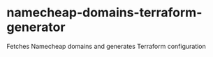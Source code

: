 # namecheap-domains-terraform-generator
Fetches Namecheap domains and generates Terraform configuration
